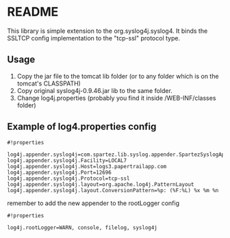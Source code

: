 # README #

This library is simple extension to the org.syslog4j.syslog4. It binds the SSLTCP config implementation to the "tcp-ssl" protocol type.

## Usage ##

1. Copy the jar file to the tomcat lib folder (or to any folder which is on the tomcat's CLASSPATH)
2. Copy original syslog4j-0.9.46.jar lib to the same folder.
3. Change log4j.properties (probably you find it inside /WEB-INF/classes folder)

## Example of log4.properties config ##


```
#!properties

log4j.appender.syslog4j=com.spartez.lib.syslog.appender.SpartezSyslogApender
log4j.appender.syslog4j.Facility=LOCAL7
log4j.appender.syslog4j.Host=logs3.papertrailapp.com
log4j.appender.syslog4j.Port=12696
log4j.appender.syslog4j.Protocol=tcp-ssl
log4j.appender.syslog4j.layout=org.apache.log4j.PatternLayout
log4j.appender.syslog4j.layout.ConversionPattern=%p: (%F:%L) %x %m %n
```

remember to add the new appender to the rootLogger config


```
#!properties

log4j.rootLogger=WARN, console, filelog, syslog4j

```